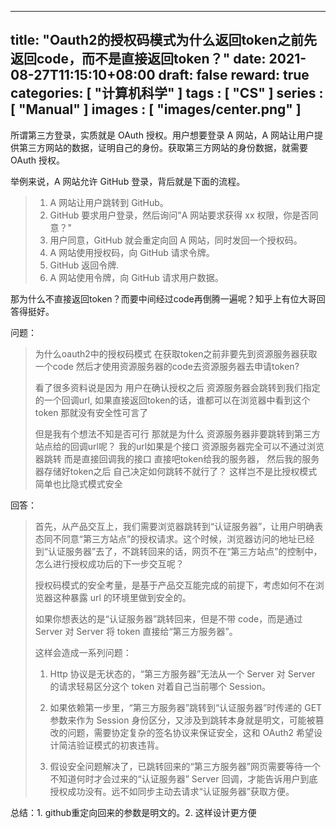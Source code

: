 
---
title: "Oauth2的授权码模式为什么返回token之前先返回code，而不是直接返回token？"
date: 2021-08-27T11:15:10+08:00
draft: false
reward: true
categories: [
"计算机科学"
]
tags : [
"CS"
]
series : [
"Manual"
]
images : [
"images/center.png"
]
---

[comment]: <> (# Oauth2的授权码模式为什么返回token之前先返回code，而不是直接返回token？)



所谓第三方登录，实质就是 OAuth 授权。用户想要登录 A 网站，A 网站让用户提供第三方网站的数据，证明自己的身份。获取第三方网站的身份数据，就需要 OAuth 授权。

举例来说，A 网站允许 GitHub 登录，背后就是下面的流程。

> 1. A 网站让用户跳转到 GitHub。
> 2. GitHub 要求用户登录，然后询问"A 网站要求获得 xx 权限，你是否同意？"
> 3. 用户同意，GitHub 就会重定向回 A 网站，同时发回一个授权码。
> 4. A 网站使用授权码，向 GitHub 请求令牌。
> 5. GitHub 返回令牌.
> 6. A 网站使用令牌，向 GitHub 请求用户数据。

那为什么不直接返回token？而要中间经过code再倒腾一遍呢？知乎上有位大哥回答得挺好。

问题：

> 为什么oauth2中的授权码模式 在获取token之前非要先到资源服务器获取一个code 然后才使用资源服务器的code去资源服务器去申请token?
>
> 看了很多资料说是因为 用户在确认授权之后 资源服务器会跳转到我们指定的一个回调url, 如果直接返回token的话，谁都可以在浏览器中看到这个token 那就没有安全性可言了
>
> 但是我有个想法不知是否可行
> 那就是为什么 资源服务器非要跳转到第三方站点给的回调url呢？ 我的url如果是个接口 资源服务器完全可以不通过浏览器跳转 而是直接回调我的接口 直接吧token给我的服务器， 然后我的服务器存储好token之后 自己决定如何跳转不就行了？
> 这样岂不是比授权模式简单也比隐式模式安全

回答：

> 首先，从产品交互上，我们需要浏览器跳转到“认证服务器”，让用户明确表态同不同意“第三方站点”的授权请求。这个时候，浏览器访问的地址已经到“认证服务器”去了，不跳转回来的话，网页不在“第三方站点”的控制中，怎么进行授权成功后的下一步交互呢？
>
> 授权码模式的安全考量，是基于产品交互能完成的前提下，考虑如何不在浏览器这种暴露 url 的环境里做到安全的。
>
> 如果你想表达的是“认证服务器”跳转回来，但是不带 code，而是通过 Server 对 Server 将 token 直接给“第三方服务器”。
>
> 这样会造成一系列问题：
>
> 1. Http 协议是无状态的，“第三方服务器”无法从一个 Server 对 Server 的请求轻易区分这个 token 对着自己当前哪个 Session。
>
> 2. 如果依赖第一步里，“第三方服务器”跳转到“认证服务器”时传递的 GET 参数来作为 Session 身份区分，又涉及到跳转本身就是明文，可能被篡改的问题，需要协定复杂的签名协议来保证安全，这和 OAuth2 希望设计简洁验证模式的初衷违背。
>
> 3. 假设安全问题解决了，已跳转回来的“第三方服务器”网页需要等待一个不知道何时才会过来的“认证服务器” Server 回调，才能告诉用户到底授权成功没有。远不如同步主动去请求“认证服务器”获取方便。

总结：1. github重定向回来的参数是明文的。2. 这样设计更方便
